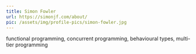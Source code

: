 ```yaml
---
title: Simon Fowler
url: https://simonjf.com/about/
pic: /assets/img/profile-pics/simon-fowler.jpg
---
```

functional programming, concurrent programming, behavioural types, multi-tier programming
